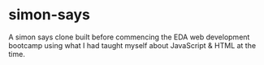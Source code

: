 # simon-says

A simon says clone built before commencing the EDA web development bootcamp using what I had taught myself about JavaScript & HTML at the time.
